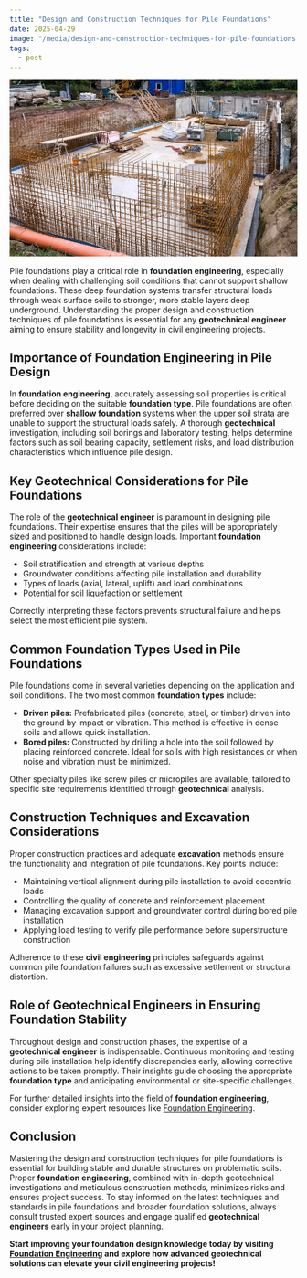 ```yaml
---
title: "Design and Construction Techniques for Pile Foundations"
date: 2025-04-29
image: "/media/design-and-construction-techniques-for-pile-foundations.webp"
tags:
  - post
---
```


![Design and Construction Techniques for Pile Foundations](/media/design-and-construction-techniques-for-pile-foundations.webp)

Pile foundations play a critical role in **foundation engineering**, especially when dealing with challenging soil conditions that cannot support shallow foundations. These deep foundation systems transfer structural loads through weak surface soils to stronger, more stable layers deep underground. Understanding the proper design and construction techniques of pile foundations is essential for any **geotechnical engineer** aiming to ensure stability and longevity in civil engineering projects.

## Importance of Foundation Engineering in Pile Design

In **foundation engineering**, accurately assessing soil properties is critical before deciding on the suitable **foundation type**. Pile foundations are often preferred over **shallow foundation** systems when the upper soil strata are unable to support the structural loads safely. A thorough **geotechnical** investigation, including soil borings and laboratory testing, helps determine factors such as soil bearing capacity, settlement risks, and load distribution characteristics which influence pile design.

## Key Geotechnical Considerations for Pile Foundations

The role of the **geotechnical engineer** is paramount in designing pile foundations. Their expertise ensures that the piles will be appropriately sized and positioned to handle design loads. Important **foundation engineering** considerations include:

- Soil stratification and strength at various depths
- Groundwater conditions affecting pile installation and durability
- Types of loads (axial, lateral, uplift) and load combinations
- Potential for soil liquefaction or settlement

Correctly interpreting these factors prevents structural failure and helps select the most efficient pile system.

## Common Foundation Types Used in Pile Foundations

Pile foundations come in several varieties depending on the application and soil conditions. The two most common **foundation types** include:

- **Driven piles:** Prefabricated piles (concrete, steel, or timber) driven into the ground by impact or vibration. This method is effective in dense soils and allows quick installation.
- **Bored piles:** Constructed by drilling a hole into the soil followed by placing reinforced concrete. Ideal for soils with high resistances or when noise and vibration must be minimized.

Other specialty piles like screw piles or micropiles are available, tailored to specific site requirements identified through **geotechnical** analysis.

## Construction Techniques and Excavation Considerations

Proper construction practices and adequate **excavation** methods ensure the functionality and integration of pile foundations. Key points include:

- Maintaining vertical alignment during pile installation to avoid eccentric loads
- Controlling the quality of concrete and reinforcement placement
- Managing excavation support and groundwater control during bored pile installation
- Applying load testing to verify pile performance before superstructure construction

Adherence to these **civil engineering** principles safeguards against common pile foundation failures such as excessive settlement or structural distortion.

## Role of Geotechnical Engineers in Ensuring Foundation Stability

Throughout design and construction phases, the expertise of a **geotechnical engineer** is indispensable. Continuous monitoring and testing during pile installation help identify discrepancies early, allowing corrective actions to be taken promptly. Their insights guide choosing the appropriate **foundation type** and anticipating environmental or site-specific challenges.

For further detailed insights into the field of **foundation engineering**, consider exploring expert resources like [Foundation Engineering](https://newspeak.today/posts/foundation-engineering).

## Conclusion

Mastering the design and construction techniques for pile foundations is essential for building stable and durable structures on problematic soils. Proper **foundation engineering**, combined with in-depth geotechnical investigations and meticulous construction methods, minimizes risks and ensures project success. To stay informed on the latest techniques and standards in pile foundations and broader foundation solutions, always consult trusted expert sources and engage qualified **geotechnical engineers** early in your project planning.

**Start improving your foundation design knowledge today by visiting [Foundation Engineering](https://newspeak.today/posts/foundation-engineering) and explore how advanced geotechnical solutions can elevate your civil engineering projects!**
